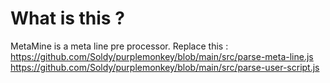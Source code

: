 # What is this ? 

MetaMine is a meta line pre processor. 
Replace this :
https://github.com/Soldy/purplemonkey/blob/main/src/parse-meta-line.js
https://github.com/Soldy/purplemonkey/blob/main/src/parse-user-script.js
